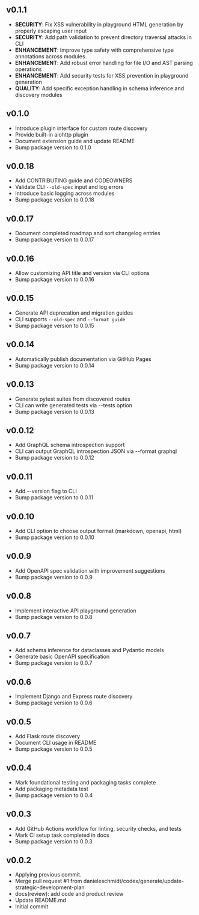 ## v0.1.1
 - **SECURITY**: Fix XSS vulnerability in playground HTML generation by properly escaping user input
 - **SECURITY**: Add path validation to prevent directory traversal attacks in CLI
 - **ENHANCEMENT**: Improve type safety with comprehensive type annotations across modules
 - **ENHANCEMENT**: Add robust error handling for file I/O and AST parsing operations
 - **ENHANCEMENT**: Add security tests for XSS prevention in playground generation
 - **QUALITY**: Add specific exception handling in schema inference and discovery modules

## v0.1.0
 - Introduce plugin interface for custom route discovery
 - Provide built-in aiohttp plugin
 - Document extension guide and update README
 - Bump package version to 0.1.0

## v0.0.18
 - Add CONTRIBUTING guide and CODEOWNERS
 - Validate CLI `--old-spec` input and log errors
 - Introduce basic logging across modules
 - Bump package version to 0.0.18

## v0.0.17
 - Document completed roadmap and sort changelog entries
 - Bump package version to 0.0.17

## v0.0.16
- Allow customizing API title and version via CLI options
- Bump package version to 0.0.16

## v0.0.15
- Generate API deprecation and migration guides
- CLI supports `--old-spec` and `--format guide`
- Bump package version to 0.0.15

## v0.0.14
- Automatically publish documentation via GitHub Pages
- Bump package version to 0.0.14

## v0.0.13
- Generate pytest suites from discovered routes
- CLI can write generated tests via --tests option
- Bump package version to 0.0.13

## v0.0.12
- Add GraphQL schema introspection support
- CLI can output GraphQL introspection JSON via --format graphql
- Bump package version to 0.0.12

## v0.0.11
- Add --version flag to CLI
- Bump package version to 0.0.11

## v0.0.10
- Add CLI option to choose output format (markdown, openapi, html)
- Bump package version to 0.0.10

## v0.0.9
- Add OpenAPI spec validation with improvement suggestions
- Bump package version to 0.0.9

## v0.0.8
- Implement interactive API playground generation
- Bump package version to 0.0.8

## v0.0.7
- Add schema inference for dataclasses and Pydantic models
- Generate basic OpenAPI specification
- Bump package version to 0.0.7

## v0.0.6
- Implement Django and Express route discovery
- Bump package version to 0.0.6

## v0.0.5
- Add Flask route discovery
- Document CLI usage in README
- Bump package version to 0.0.5

## v0.0.4
- Mark foundational testing and packaging tasks complete
- Add packaging metadata test
- Bump package version to 0.0.4

## v0.0.3
- Add GitHub Actions workflow for linting, security checks, and tests
- Mark CI setup task completed in docs
- Bump package version to 0.0.3

## v0.0.2
- Applying previous commit.
- Merge pull request #1 from danieleschmidt/codex/generate/update-strategic-development-plan
- docs(review): add code and product review
- Update README.md
- Initial commit

